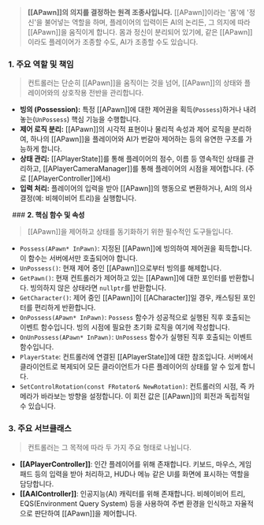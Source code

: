 > **[[APawn]]의 의지를 결정하는 원격 조종사입니다.** [[APawn]]이라는 '몸'에 '정신'을 불어넣는 역할을 하며, 플레이어의 입력이든 AI의 논리든, 그 의지에 따라 [[APawn]]을 움직이게 합니다. 몸과 정신이 분리되어 있기에, 같은 [[APawn]]이라도 플레이어가 조종할 수도, AI가 조종할 수도 있습니다.

### **1. 주요 역할 및 책임**
> 컨트롤러는 단순히 [[APawn]]을 움직이는 것을 넘어, [[APawn]]의 상태와 플레이어와의 상호작용 전반을 관리합니다.
* **빙의 (Possession):**
	   특정 [[APawn]]에 대한 제어권을 획득(`Possess`)하거나 내려놓는(`UnPossess`) 핵심 기능을 수행합니다.
* **제어 로직 분리:**
	   [[APawn]]의 시각적 표현이나 물리적 속성과 제어 로직을 분리하여, 하나의 [[APawn]]을 플레이어와 AI가 번갈아 제어하는 등의 유연한 구조를 가능하게 합니다.
* **상태 관리:** 
	   [[APlayerState]]를 통해 플레이어의 점수, 이름 등 영속적인 상태를 관리하고, [[APlayerCameraManager]]를 통해 플레이어의 시점을 제어합니다. (주로 [[APlayerController]]에서)
* **입력 처리:** 
	   플레이어의 입력을 받아 [[APawn]]의 행동으로 변환하거나, AI의 의사결정(예: 비헤이비어 트리)을 실행합니다.
	   
  ### **2. 핵심 함수 및 속성**
> [[APawn]]을 제어하고 상태를 동기화하기 위한 필수적인 도구들입니다.
* `Possess(APawn* InPawn)`:
	  지정된 [[APawn]]에 빙의하여 제어권을 획득합니다. 이 함수는 서버에서만 호출되어야 합니다.
* `UnPossess()`:
	현재 제어 중인 [[APawn]]으로부터 빙의를 해제합니다.
* `GetPawn()`: 
	현재 컨트롤러가 제어하고 있는 [[APawn]]에 대한 포인터를 반환합니다. 빙의하지 않은 상태라면 `nullptr`를 반환합니다.
* `GetCharacter()`:
	제어 중인 [[APawn]]이 [[ACharacter]]일 경우, 캐스팅된 포인터를 편리하게 반환합니다.
* `OnPossess(APawn* InPawn)`:
	`Possess` 함수가 성공적으로 실행된 직후 호출되는 이벤트 함수입니다. 빙의 시점에 필요한 초기화 로직을 여기에 작성합니다.
* `OnUnPossess(APawn* InPawn)`:
	`UnPossess` 함수가 실행된 직후 호출되는 이벤트 함수입니다.
* `PlayerState`:
	컨트롤러에 연결된 [[APlayerState]]에 대한 참조입니다. 서버에서 클라이언트로 복제되어 모든 클라이언트가 다른 플레이어의 상태를 알 수 있게 합니다.
* `SetControlRotation(const FRotator& NewRotation)`:
	컨트롤러의 시점, 즉 카메라가 바라보는 방향을 설정합니다. 이 회전 값은 [[APawn]]의 회전과 독립적일 수 있습니다.

### **3. 주요 서브클래스**
> 컨트롤러는 그 목적에 따라 두 가지 주요 형태로 나뉩니다.
* **[[APlayerController]]**:
	인간 플레이어를 위해 존재합니다. 키보드, 마우스, 게임패드 등의 입력을 받아 처리하고, HUD나 메뉴 같은 UI를 화면에 표시하는 역할을 담당합니다.
* **[[AAIController]]**: 인공지능(AI) 캐릭터를 위해 존재합니다. 비헤이비어 트리, EQS(Environment Query System) 등을 사용하여 주변 환경을 인식하고 자율적으로 판단하여 [[APawn]]을 제어합니다.
